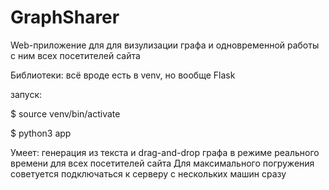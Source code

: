 # GraphSharer

Web-приложение для для визулизации графа и одновременной работы с ним всех посетителей сайта

Библиотеки: всё вроде есть в venv, но вообще Flask

запуск:
 
$ source venv/bin/activate

$ python3 app

Умеет: генерация из текста и drag-and-drop графа в режиме реального времени для всех посетителей сайта
Для максимального погружения советуется подключаться к серверу с нескольких машин сразу

